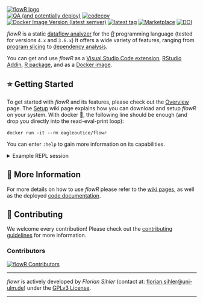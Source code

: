[![flowR logo](https://raw.githubusercontent.com/wiki/flowr-analysis/flowr/img/flowR.png)](https://github.com/flowr-analysis/flowr/wiki)\
[![QA (and potentially deploy)](https://github.com/flowr-analysis/flowr/actions/workflows/qa.yaml/badge.svg)](https://github.com/flowr-analysis/flowr/actions/workflows/qa.yaml)
[![codecov](https://codecov.io/gh/flowr-analysis/flowr/graph/badge.svg)](https://codecov.io/gh/flowr-analysis/flowr)
[![Docker Image Version (latest semver)](https://img.shields.io/docker/v/eagleoutice/flowr?logo=docker&logoColor=white&label=dockerhub)](https://hub.docker.com/r/eagleoutice/flowr)
[![latest tag](https://badgen.net/github/tag/flowr-analysis/flowr?label=latest&color=purple)](https://github.com/flowr-analysis/flowr/releases/latest)
[![Marketplace](https://badgen.net/vs-marketplace/v/code-inspect.vscode-flowr)](https://marketplace.visualstudio.com/items?itemName=code-inspect.vscode-flowr)
[![DOI](https://zenodo.org/badge/624819038.svg)](https://zenodo.org/doi/10.5281/zenodo.13319290)

_flowR_ is a static [dataflow analyzer](https://en.wikipedia.org/wiki/Data-flow_analysis) for the [_R_](https://www.r-project.org/) programming language (tested for versions `4.x` and `3.6.x`)
It offers a wide variety of features, ranging from [program slicing](https://github.com/flowr-analysis/flowr/wiki/Terminology#program-slice) to [dependency analysis](https://github.com/flowr-analysis/flowr/wiki/Query-API#dependencies-query).

You can get and use _flowR_ as a [Visual Studio Code extension](https://marketplace.visualstudio.com/items?itemName=code-inspect.vscode-flowr), 
[RStudio Addin](https://github.com/flowr-analysis/rstudio-addin-flowr), 
[R package](https://github.com/flowr-analysis/flowr-r-adapter), and as a 
[Docker image](https://hub.docker.com/r/eagleoutice/flowr).

## ⭐ Getting Started

To get started with _flowR_ and its features, please check out the [Overview](https://github.com/flowr-analysis/flowr/wiki/Overview) page. The [Setup](https://github.com/flowr-analysis/flowr/wiki/Setup) wiki page explains how you can download and setup _flowR_ on your system. With docker&nbsp;🐳️, the following line should be enough (and drop you directly into the read-eval-print loop):

```shell
docker run -it --rm eagleoutice/flowr
```

You can enter `:help` to gain more information on its capabilities.

<details>

<summary>Example REPL session</summary>

![Example of a simple REPL session](wiki/gif/repl-demo.gif)

</details>

## 📜 More Information

For more details on how to use _flowR_ please refer to the [wiki pages](https://github.com/flowr-analysis/flowr/wiki),
as well as the deployed [code documentation](https://flowr-analysis.github.io/flowr/doc/).

## 🚀 Contributing

We welcome every contribution! Please check out the [contributing guidelines](https://github.com/flowr-analysis/flowr/tree/main/.github/CONTRIBUTING.md) for more information.

### Contributors

<a href="https://github.com/flowr-analysis/flowr/graphs/contributors">
  <img src="https://contrib.rocks/image?repo=flowr-analysis/flowr"  alt="flowR Contributors"/>
</a>

----

*flowr* is actively developed by *Florian Sihler* (contact at: <florian.sihler@uni-ulm.de>) under the
[GPLv3 License](LICENSE).

----
